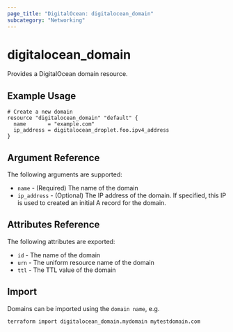 ```yaml
---
page_title: "DigitalOcean: digitalocean_domain"
subcategory: "Networking"
---
```


# digitalocean\_domain

Provides a DigitalOcean domain resource.

## Example Usage

```hcl
# Create a new domain
resource "digitalocean_domain" "default" {
  name       = "example.com"
  ip_address = digitalocean_droplet.foo.ipv4_address
}
```

## Argument Reference

The following arguments are supported:

* `name` - (Required) The name of the domain
* `ip_address` - (Optional) The IP address of the domain. If specified, this IP
   is used to created an initial A record for the domain.

## Attributes Reference

The following attributes are exported:

* `id` - The name of the domain
* `urn` - The uniform resource name of the domain
* `ttl` - The TTL value of the domain

## Import

Domains can be imported using the `domain name`, e.g.

```
terraform import digitalocean_domain.mydomain mytestdomain.com
```
